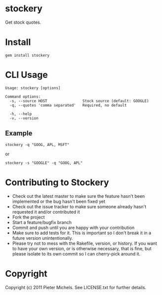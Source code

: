 stockery
======
Get stock quotes.

Install
=======
`gem install stockery`

CLI Usage
========

    Usage: stockery [options]

    Command options:
      -s, --source HOST                Stock source (default: GOOGLE)
      -q, --quotes 'comma separated'   Required, no default
      
      -h, --help 
      -v, --version

Example
-------
`stockery -q "GOOG, APL, MSFT"`

or

`stockery -s "GOOGLE" -q "GOOG, APL"`


Contributing to Stockery
======================
* Check out the latest master to make sure the feature hasn't been implemented or the bug hasn't been fixed yet
* Check out the issue tracker to make sure someone already hasn't requested it and/or contributed it
* Fork the project
* Start a feature/bugfix branch
* Commit and push until you are happy with your contribution
* Make sure to add tests for it. This is important so I don't break it in a future version unintentionally.
* Please try not to mess with the Rakefile, version, or history. If you want to have your own version, or is otherwise necessary, that is fine, but please isolate to its own commit so I can cherry-pick around it.


Copyright
=========
Copyright (c) 2011 Pieter Michels. See LICENSE.txt for further details.

